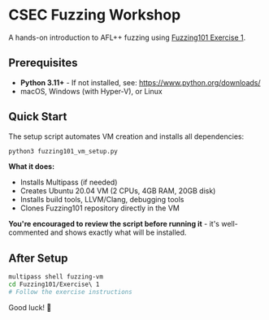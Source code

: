 # CSEC Fuzzing Workshop

A hands-on introduction to AFL++ fuzzing using [Fuzzing101 Exercise 1](https://github.com/antonio-morales/Fuzzing101/tree/main/Exercise%201).

## Prerequisites

- **Python 3.11+** - If not installed, see: https://www.python.org/downloads/
- macOS, Windows (with Hyper-V), or Linux

## Quick Start

The setup script automates VM creation and installs all dependencies:

```bash
python3 fuzzing101_vm_setup.py
```

**What it does:**
- Installs Multipass (if needed)
- Creates Ubuntu 20.04 VM (2 CPUs, 4GB RAM, 20GB disk)
- Installs build tools, LLVM/Clang, debugging tools
- Clones Fuzzing101 repository directly in the VM

**You're encouraged to review the script before running it** - it's well-commented and shows exactly what will be installed.

## After Setup

```bash
multipass shell fuzzing-vm
cd Fuzzing101/Exercise\ 1
# Follow the exercise instructions
```

Good luck! 🐛

